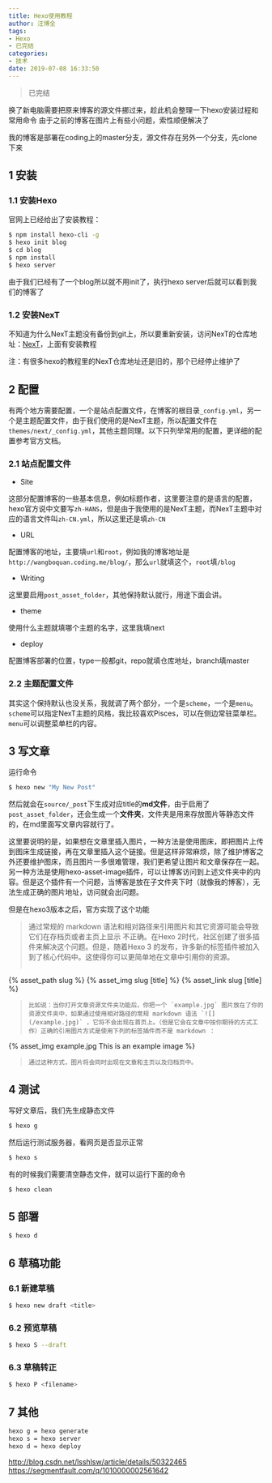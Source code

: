 ```yaml
---
title: Hexo使用教程
author: 汪博全
tags:
- Hexo
- 已完结
categories:
- 技术
date: 2019-07-08 16:33:50
---
```


> 已完结

<!-- more -->

换了新电脑需要把原来博客的源文件挪过来，趁此机会整理一下hexo安装过程和常用命令
由于之前的博客在图片上有些小问题，索性顺便解决了

我的博客是部署在coding上的master分支，源文件存在另外一个分支，先clone下来

## 1 安装

### 1.1 安装Hexo

官网上已经给出了安装教程：
```bash
$ npm install hexo-cli -g
$ hexo init blog
$ cd blog
$ npm install
$ hexo server
```
由于我们已经有了一个blog所以就不用init了，执行hexo server后就可以看到我们的博客了

### 1.2 安装NexT

不知道为什么NexT主题没有备份到git上，所以要重新安装，访问NexT的仓库地址：[NexT](https://github.com/theme-next/hexo-theme-next)，上面有安装教程

注：有很多hexo的教程里的NexT仓库地址还是旧的，那个已经停止维护了

## 2 配置

有两个地方需要配置，一个是站点配置文件，在博客的根目录`_config.yml`，另一个是主题配置文件，由于我们使用的是NexT主题，所以配置文件在`themes/next/_config.yml`，其他主题同理。以下只列举常用的配置，更详细的配置参考官方文档。

### 2.1 站点配置文件

* Site

这部分配置博客的一些基本信息，例如标题作者，这里要注意的是语言的配置，hexo官方说中文要写`zh-HANS`，但是由于我使用的是NexT主题，而NexT主题中对应的语言文件叫`zh-CN.yml`，所以这里还是填`zh-CN`

* URL

配置博客的地址，主要填`url`和`root`，例如我的博客地址是`http://wangboquan.coding.me/blog/`，那么`url`就填这个，`root`填`/blog`

* Writing

这里要启用`post_asset_folder`，其他保持默认就行，用途下面会讲。

* theme

使用什么主题就填哪个主题的名字，这里我填next

* deploy

配置博客部署的位置，type一般都git，repo就填仓库地址，branch填master

### 2.2 主题配置文件

其实这个保持默认也没关系，我就调了两个部分，一个是`scheme`，一个是`menu`。`scheme`可以指定NexT主题的风格，我比较喜欢Pisces，可以在侧边常驻菜单栏。`menu`可以调整菜单栏的内容。

## 3 写文章

运行命令

``` bash
$ hexo new "My New Post"
```

然后就会在`source/_post`下生成对应title的**md文件**，由于启用了`post_asset_folder`，还会生成一个**文件夹**，文件夹是用来存放图片等静态文件的，在md里面写文章内容就行了。

这里要说明的是，如果想在文章里插入图片，一种方法是使用图床，即把图片上传到图床生成链接，再在文章里插入这个链接。但是这样非常麻烦，除了维护博客之外还要维护图床，而且图片一多很难管理，我们更希望让图片和文章保存在一起。另一种方法是使用hexo-asset-image插件，可以让博客访问到上述文件夹中的内容。但是这个插件有一个问题，当博客是放在子文件夹下时（就像我的博客），无法生成正确的图片地址，访问就会出问题。

但是在hexo3版本之后，官方实现了这个功能

> 通过常规的 markdown 语法和相对路径来引用图片和其它资源可能会导致它们在存档页或者主页上显示 不正确。在Hexo 2时代，社区创建了很多插件来解决这个问题。但是，随着Hexo 3  的发布，许多新的标签插件被加入到了核心代码中。这使得你可以更简单地在文章中引用你的资源。
> ```
{% asset_path slug %}
{% asset_img slug [title] %}
{% asset_link slug [title] %}
> ```
> 比如说：当你打开文章资源文件夹功能后，你把一个 `example.jpg` 图片放在了你的资源文件夹中，如果通过使用相对路径的常规 markdown 语法 `![](/example.jpg)` ，它将不会出现在首页上。（但是它会在文章中按你期待的方式工作）正确的引用图片方式是使用下列的标签插件而不是 markdown ：
>```
{% asset_img example.jpg This is an example image %}
>```
> 通过这种方式，图片将会同时出现在文章和主页以及归档页中。

## 4 测试

写好文章后，我们先生成静态文件

``` bash
$ hexo g
```

然后运行测试服务器，看网页是否显示正常
``` bash
$ hexo s
```

有的时候我们需要清空静态文件，就可以运行下面的命令

``` bash
$ hexo clean
```

## 5 部署

``` bash
$ hexo d
```

## 6 草稿功能

### 6.1 新建草稿

```bash
$ hexo new draft <title>
```

### 6.2 预览草稿

```bash
$ hexo S --draft
```

### 6.3 草稿转正

```bash
$ hexo P <filename>
```

## 7 其他

``` bash
hexo g = hexo generate
hexo s = hexo server
hexo d = hexo deploy
```

http://blog.csdn.net/lsshlsw/article/details/50322465
https://segmentfault.com/q/1010000002561642